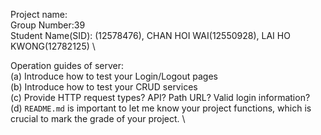 Project name: \
Group Number:39\
Student Name(SID): (12578476), CHAN HOI WAI(12550928), LAI HO KWONG(12782125) \

Operation guides of server: \
 (a) Introduce how to test your Login/Logout pages \
 (b) Introduce how to test your CRUD services \
 (c) Provide HTTP request types? API? Path URL? Valid login information? \
 (d) `README.md` is important to let me know your project functions, which is crucial to mark the grade of your project. \

